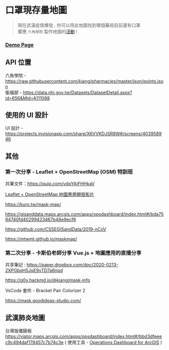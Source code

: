 # 口罩現存量地圖

> 現在武漢疫情爆發 , 你可以用此地圖找到哪個藥局目前還有口罩  
> 響應 `六角學院` 製作地圖的[活動](https://challenge.thef2e.com/news/21) ! 

### [Demo Page](https://andrew781026.github.io/findMask/)

## API 位置

六角學院 - https://raw.githubusercontent.com/kiang/pharmacies/master/json/points.json  
衛福部  -  https://data.nhi.gov.tw/Datasets/DatasetDetail.aspx?id=656&Mid=A111088

## 使用的 UI 設計

UI 設計 - https://projects.invisionapp.com/share/X6VVKDJSR8W#/screens/403958946 

## 其他 

### 第一次分享 - Leaflet + OpenStreetMap (OSM) 特訓班

共筆文件：https://quip.com/vdqYAiFHHkaV

[Leaflet + OpenStreetMap 地圖應用開發影片](https://youtu.be/pUizu62dlnY)

https://kuro.tw/mask-map/

https://gisanddata.maps.arcgis.com/apps/opsdashboard/index.html#/bda7594740fd40299423467b48e9ecf6     
         
https://github.com/CSSEGISandData/2019-nCoV

https://mtwmt.github.io/maskmap/


### 第二次分享 - 卡斯伯老師分享 Vue.js + 地圖應用的直播分享

共享筆記 : https://paper.dropbox.com/doc/2020-0213-2XPGbqH5JqE9vTD7a6npd

https://g0v.hackmd.io/@kiang/mask-info

VsCode 套件 - Bracket Pair Colorizer 2

https://mask.goodideas-studio.com/

## 武漢肺炎地圖 

台灣版儀錶板 https://viator.maps.arcgis.com/apps/opsdashboard/index.html#/bbd3dfeeec9c494daf178457c7b74c3e
( 使用工具 - [Operations Dashboard for ArcGIS](https://www.esriuk.com/en-gb/arcgis/products/operations-dashboard/overview) )
